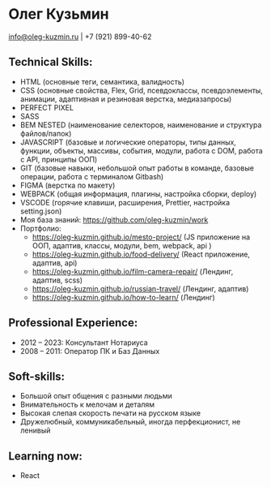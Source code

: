 # Олег Кузьмин

<span>info@oleg-kuzmin.ru</span>
<span>|</span>
<span>+7 (921) 899-40-62</span>

## Technical Skills:

- HTML (основные теги, семантика, валидность)
- CSS (основные свойства, Flex, Grid, псевдоклассы, псевдоэлементы, анимации, адаптивная и резиновая верстка, медиазапросы)
- PERFECT PIXEL
- SASS
- BEM NESTED (наименование селекторов, наименование и структура файлов/папок)
- JAVASCRIPT (базовые и логические операторы, типы данных, функции, объекты, массивы, события, модули, работа с DOM, работа с API, принципы ООП)
- GIT (базовые навыки, небольшой опыт работы в команде, базовые операции, работа c терминалом Gitbash)
- FIGMA (верстка по макету)
- WEBPACK (общая информация, плагины, настройка сборки, deploy)
- VSCODE (горячие клавиши, расширения, Prettier, настройка setting.json)
- Моя база знаний: https://github.com/oleg-kuzmin/work
- Портфолио:
  - https://oleg-kuzmin.github.io/mesto-project/
    (JS приложение на ООП, адаптив, классы, модули, bem, webpack, api )
  - https://oleg-kuzmin.github.io/food-delivery/
    (React приложение, адаптив, api)
  - https://oleg-kuzmin.github.io/film-camera-repair/
    (Лендинг, адаптив, scss)
  - https://oleg-kuzmin.github.io/russian-travel/
    (Лендинг, адаптив)
  - https://oleg-kuzmin.github.io/how-to-learn/
    (Лендинг)

## Professional Experience:

- 2012 – 2023: Консультант Нотариуса
- 2008 – 2011: Оператор ПК и Баз Данных

## Soft-skills:

- Большой опыт общения с разными людьми
- Внимательность к мелочам и деталям
- Высокая слепая скорость печати на русском языке
- Дружелюбный, коммуникабельный, иногда перфекционист, не ленивый

## Learning now:

- React
